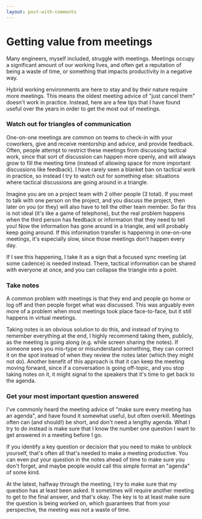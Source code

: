 ```yaml
---
layout: post-with-comments
---
```

# Getting value from meetings

Many engineers, myself included, struggle with meetings.
Meetings occupy a significant amount of our working lives, and often get a reputation of being a waste of time, or something that impacts productivity in a negative way.
 
Hybrid working environments are here to stay and by their nature require more meetings.
This means the oldest meeting advice of "just cancel them" doesn't work in practice. 
Instead, here are a few tips that I have found useful over the years in order to get the most out of meetings.

### Watch out for triangles of communication

One-on-one meetings are common on teams to check-in with your coworkers, give and receive mentorship and advice, and provide feedback. 
Often, people attempt to restrict these meetings from discussing tactical work, since that sort of discussion can happen more openly, and will always grow to fill the meeting time (instead of allowing space for more important discussions like feedback).
I have rarely seen a blanket ban on tactical work in practice, so instead I try to watch out for something else: situations where tactical discussions are going around in a triangle. 

Imagine you are on a project team with 2 other people (3 total).
If you meet to talk with one person on the project, and you discuss the project, then later on you (or they) will also have to tell the other team member.
So far this is not ideal (it's like a game of telephone), but the real problem happens when the third person has feedback or information that they need to tell you! 
Now the information has gone around in a triangle, and will probably keep going around.
If this information transfer is happening in one-on-one meetings, it's especially slow, since those meetings don't happen every day.

If I see this happening, I take it as a sign that a focused sync meeting (at some cadence) is needed instead. 
There, tactical information can be shared with everyone at once, and you can collapse the triangle into a point.

### Take notes

A common problem with meetings is that they end and people go home or log off and then people forget what was discussed. 
This was arguably even more of a problem when most meetings took place face-to-face, but it still happens in virtual meetings.

Taking notes is an obvious solution to do this, and instead of trying to remember everything at the end, I highly recommend taking them, publicly, as the meeting is going along (e.g. while screen sharing the notes).
If someone sees you mis-type or misunderstand something, they can correct it on the spot instead of when they review the notes later (which they might not do).
Another benefit of this approach is that it can keep the meeting moving forward, since if a conversation is going off-topic, and you stop taking notes on it, it might signal to the speakers that it's time to get back to the agenda.

### Get your most important question answered

I've commonly heard the meeting advice of "make sure every meeting has an agenda", and have found it somewhat useful, but often overkill.
Meetings often can (and should!) be short, and don't need a lengthy agenda.
What I try to do instead is make sure that I know the number one question I want to get answered in a meeting before I go.
 
If you identify a key question or decision that you need to make to unblock yourself, that's often all that's needed to make a meeting productive. 
You can even put your question in the notes ahead of time to make sure you don't forget, and maybe people would call this simple format an "agenda" of some kind.

At the latest, halfway through the meeting, I try to make sure that my question has at least been asked. 
It sometimes will require another meeting to get to the final answer, and that's okay.
The key is to at least make sure the question is being worked on, which guarantees that from your perspective, the meeting was not a waste of time. 
